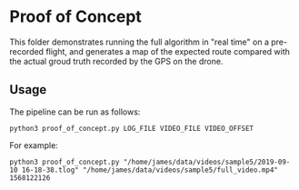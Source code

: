 # Proof of Concept

This folder demonstrates running the full algorithm in "real time" on a pre-recorded flight, and generates a map of the expected route compared with the actual groud truth recorded by the GPS on the drone.

## Usage

The pipeline can be run as follows:

```
python3 proof_of_concept.py LOG_FILE VIDEO_FILE VIDEO_OFFSET
```

For example:

```
python3 proof_of_concept.py "/home/james/data/videos/sample5/2019-09-10 16-18-38.tlog" "/home/james/data/videos/sample5/full_video.mp4" 1568122126
```